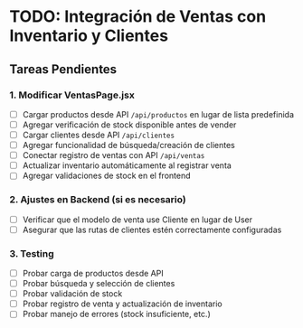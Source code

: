 # TODO: Integración de Ventas con Inventario y Clientes

## Tareas Pendientes

### 1. Modificar VentasPage.jsx
- [ ] Cargar productos desde API `/api/productos` en lugar de lista predefinida
- [ ] Agregar verificación de stock disponible antes de vender
- [ ] Cargar clientes desde API `/api/clientes`
- [ ] Agregar funcionalidad de búsqueda/creación de clientes
- [ ] Conectar registro de ventas con API `/api/ventas`
- [ ] Actualizar inventario automáticamente al registrar venta
- [ ] Agregar validaciones de stock en el frontend

### 2. Ajustes en Backend (si es necesario)
- [ ] Verificar que el modelo de venta use Cliente en lugar de User
- [ ] Asegurar que las rutas de clientes estén correctamente configuradas

### 3. Testing
- [ ] Probar carga de productos desde API
- [ ] Probar búsqueda y selección de clientes
- [ ] Probar validación de stock
- [ ] Probar registro de venta y actualización de inventario
- [ ] Probar manejo de errores (stock insuficiente, etc.)
